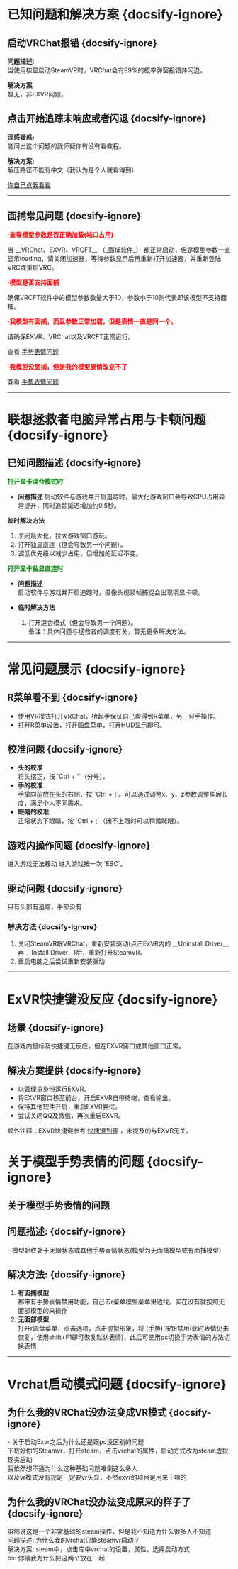 # 已知问题和解决方案  {docsify-ignore}
## 启动VRChat报错  {docsify-ignore}
<div class="question-box">
   <p>
   <b>问题描述:</b><br>
   当使用核显启动SteamVR时，VRChat会有99%的概率弹窗报错并闪退。  
   </p>
   <p>
   <b>解决方案 </b>  <br>
   暂无，非EXVR问题。
   </p> 
</div>

## 点击开始追踪未响应或者闪退  {docsify-ignore}
   
<div class="question-box">

  <b>深感疑惑:</b>  <br>
  能问出这个问题的我怀疑你有没有看教程。  

   <b>解决方案:</b>  <br>
  解压路径不能有中文（我认为是个人就看得到）
  
  [你自己点我看看](/zh-cn/guide.md#步骤二：解压压缩包)
 
</div>

---  
## 面捕常见问题  {docsify-ignore}
<div class="question-box">
   <b style="color: red;">·查看模型参数是否正确加载(端口占用)  </b><br>
   <p>
   当  __VRChat、EXVR、VRCFT__ （_面捕软件_） 都正常启动，但是模型参数一直显示loading，请关闭加速器，等待参数显示后再重新打开加速器，并重新登陆VRC或重启VRC。</p>
   <b style="color: red;">·模型是否支持面捕</b><br>
   <p>
      确保VRCFT软件中的模型参数数量大于10，参数小于10则代表即该模型不支持面捕。</p>
   <b style="color: red;">·我模型有面捕，而且参数正常加载，但是表情一直是同一个。  </b><br>
         <p>
      请确保EXVR、VRChat以及VRCFT正常运行。<br> 
      </p>
   <p>

   查看 [手势表情问题](#关于模型手势表情的问题)
   </p>
   <b style="color: red;">·我模型没面捕，但是我的模型表情改变不了</b><br>
   </p>
   
   查看 [手势表情问题](#关于模型手势表情的问题)
      <p>
</div>

---  
# 联想拯救者电脑异常占用与卡顿问题  {docsify-ignore}
## 已知问题描述  {docsify-ignore}
<div class="question-box">
<b style="color: green;">打开显卡混合模式时</b>

- **问题描述**
  启动软件与游戏并开启追踪时，最大化游戏窗口会导致CPU占用异常提升，同时追踪延迟增加约0.5秒。  

 **临时解决方法**  
  1. 关闭最大化，拉大游戏窗口游玩。  
  2. 打开独显直连（但会导致另一个问题）。  
  3. 调低优先级以减少占用，但增加的延迟不变。
</div>
<div class="question-box">
<b style="color: green;">打开显卡独显直连时  </b>

- **问题描述**  
  启动软件与游戏并开启追踪时，摄像头视频帧捕捉会出现明显卡顿。

- **临时解决方法**  
  1. 打开混合模式（但会导致另一个问题）。  
  备注：具体问题与拯救者的调度有关，暂无更多解决方法。
</div>

---  
# 常见问题展示  {docsify-ignore}
## R菜单看不到 {docsify-ignore}
<div class="question-box">
<ul>
 <li>使用VR模式打开VRChat，抬起手保证自己看得到R菜单，另一只手操作。
 </li>
 <li>
 打开R菜单设置，打开圆盘菜单，打开HUD显示即可。
 </li>
 </ul>
</div>

## 校准问题  {docsify-ignore}
<div class="question-box">
<ul>
<li>
 <b>头的校准</b><br>  
   将头摆正，按 `Ctrl + '`（分号）。
</li>
<li><b>手的校准 </b><br>  
   手掌向前放在头的右侧，按 `Ctrl + ]`。可以通过调整x、y、z参数调整伸展长度，满足个人不同需求。
</li>
<li><b>眼睛的校准  </b><br> 
   正常状态下眼睛，按 `Ctrl + ;`（闭不上眼时可以稍微眯眼）。 
   </li>
</div>

## 游戏内操作问题  {docsify-ignore}
<div class="question-box">
进入游戏无法移动  
   进入游戏按一次 `ESC`。
</div>

## 驱动问题 {docsify-ignore}
<div class="question-box">
只有头部有追踪，手部没有
</div>

### 解决方法 {docsify-ignore}
<div class="question-box">
<ol>
<li>
   关闭SteamVR跟VRChat，重新安装驱动(点击ExVR内的 __Uninstall Driver__ 再 __Install Driver__)后，重新打开SteamVR。
   </li>
   <li>
   重启电脑之后尝试重新安装驱动
   </li>
</ol>
</div>

---  
# ExVR快捷键没反应  {docsify-ignore}
## 场景  {docsify-ignore}
<div class="question-box">
在游戏内鼠标及快捷键无反应，但在EXVR窗口或其他窗口正常。
</div>

## 解决方案提供  {docsify-ignore}

<div class="question-box">
<ul>
<li>以管理员身份运行EXVR。  </li>
<li>将EXVR窗口移至前台，开启EXVR自带终端，查看输出。</li>  
<li> 保持其他软件开启，重启EXVR尝试。 </li>   
<li> 尝试关闭QQ及微信，再次重启EXVR。 </li>  
</ul>
</div>

   额外注释：EXVR快捷键参考 [快捷键列表](/zh-cn/hotkey.md#按键设置) ，未提及的与EXVR无关。

# 关于模型手势表情的问题 {docsify-ignore}

<h2 id="gesture-expression">关于模型手势表情的问题</h2>

## 问题描述: {docsify-ignore}
<div class="question-box">
 - 模型始终处于闭眼状态或其他手势表情状态(模型为无面捕模型或有面捕模型)
 </div>

## 解决方法: {docsify-ignore}
<div class="question-box">
<ol>
<li><b>有面捕模型</b><br>都带有手势表情禁用功能，自己去r菜单模型菜单里边找。实在没有就按照无面部模型的来操作</li>
<li><b>无面部模型</b><br>打开r圆盘菜单，点击选项，点击虚拟形象，将 (手势) 按钮禁用(此时表情仍未恢复，使用shift+F1即可恢复默认表情)，此后可使用pc切换手势表情的方法切换表情</li>
 </ol>
 </div>

---  
# Vrchat启动模式问题 {docsify-ignore}

## 为什么我的VRChat没办法变成VR模式 {docsify-ignore}
<div class="question-box">
- 关于启动Exvr之后为什么还是跟pc没区别的问题 </br>
下载好你的Steamvr，打开steam，点击vrchat的属性，启动方式改为steam虚拟现实启动 </br>
我依然想不通为什么这种基础问题难倒这么多人 </br>
以及vr模式没有规定一定要vr头显，不然exvr的项目是用来干啥的
</div>

## 为什么我的VRChat没办法变成原来的样子了 {docsify-ignore}
<div class="question-box">
虽然说这是一个非常基础的steam操作，但是我不知道为什么很多人不知道 </br>
问题描述: 为什么我的vrchat只能steamvr启动？ </br>
解决方案: steam中，点击库中vrchat的设置，属性，选择启动方式 </br>
</div>
ps: 你猜我为什么把这两个放在一起
